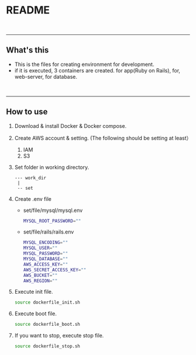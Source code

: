 # README

<br>

---

## What's this

-   This is the files for creating environment for development.
-   if it is executed, 3 containers are created. for app(Ruby on Rails), for, web-server, for database.

<br>

---

## How to use

1.  Download & install Docker & Docker compose.

2.  Create AWS account & setting. (The following should be setting at least）

    1.  IAM
    2.  S3

3.  Set folder in working directory.

    ~~~
    --- work_dir
     |
     -- set
    ~~~

4.  Create .env file

    -   set/file/mysql/mysql.env

        ~~~sh
        MYSQL_ROOT_PASSWORD=""
        ~~~

    -   set/file/rails/rails.env

        ~~~sh
        MYSQL_ENCODING=""
        MYSQL_USER=""
        MYSQL_PASSWORD=""
        MYSQL_DATABASE=""
        AWS_ACCESS_KEY=""
        AWS_SECRET_ACCESS_KEY=""
        AWS_BUCKET=""
        AWS_REGION=""
        ~~~

5.  Execute init file.

    ~~~sh
    source dockerfile_init.sh
    ~~~

6.  Execute boot file.

    ~~~sh
    source dockerfile_boot.sh
    ~~~

7.  If you want to stop, execute stop file.

    ~~~sh
    source dockerfile_stop.sh
    ~~~